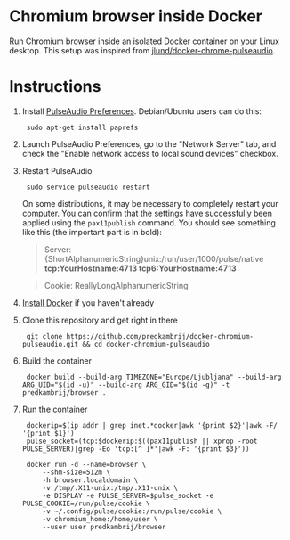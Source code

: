 Chromium browser inside Docker
==============================

Run Chromium browser inside an isolated [Docker](http://www.docker.io) container on your Linux desktop. This setup was inspired from [jlund/docker-chrome-pulseaudio](https://github.com/jlund/docker-chrome-pulseaudio).


Instructions
============

1. Install [PulseAudio Preferences](http://freedesktop.org/software/pulseaudio/paprefs/). Debian/Ubuntu users can do this:

        sudo apt-get install paprefs

1. Launch PulseAudio Preferences, go to the "Network Server" tab, and check the "Enable network access to local sound devices" checkbox.

1. Restart PulseAudio

        sudo service pulseaudio restart

   On some distributions, it may be necessary to completely restart your computer. You can confirm that the settings have successfully been applied using the `pax11publish` command. You should see something like this (the important part is in bold):

   > Server: {ShortAlphanumericString}unix:/run/user/1000/pulse/native **tcp:YourHostname:4713 tcp6:YourHostname:4713**

   > Cookie: ReallyLongAlphanumericString

1. [Install Docker](http://docs.docker.io/en/latest/installation/) if you haven't already

1. Clone this repository and get right in there

        git clone https://github.com/predkambrij/docker-chromium-pulseaudio.git && cd docker-chromium-pulseaudio

1. Build the container

        docker build --build-arg TIMEZONE="Europe/Ljubljana" --build-arg ARG_UID="$(id -u)" --build-arg ARG_GID="$(id -g)" -t predkambrij/browser .

1. Run the container

        dockerip=$(ip addr | grep inet.*docker|awk '{print $2}'|awk -F/ '{print $1}')
        pulse_socket=(tcp:$dockerip:$((pax11publish || xprop -root PULSE_SERVER)|grep -Eo 'tcp:[^ ]*'|awk -F: '{print $3}'))

        docker run -d --name=browser \
            --shm-size=512m \
            -h browser.localdomain \
            -v /tmp/.X11-unix:/tmp/.X11-unix \
            -e DISPLAY -e PULSE_SERVER=$pulse_socket -e PULSE_COOKIE=/run/pulse/cookie \
            -v ~/.config/pulse/cookie:/run/pulse/cookie \
            -v chromium_home:/home/user \
            --user user predkambrij/browser

